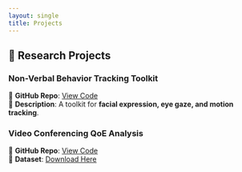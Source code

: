 ```yaml
---
layout: single
title: Projects
---
```


## 🔬 Research Projects
### **Non-Verbal Behavior Tracking Toolkit**
📂 **GitHub Repo**: [View Code](https://github.com/your-repo)  
🚀 **Description**: A toolkit for **facial expression, eye gaze, and motion tracking**.

### **Video Conferencing QoE Analysis**
📂 **GitHub Repo**: [View Code](https://github.com/your-repo)  
📝 **Dataset**: [Download Here](https://your-dataset-link)
